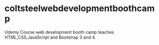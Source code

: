 # coltsteelwebdevelopmentboothcamp
Udemy Course web development booth camp teaches HTML,CSS,JavaScript and Bootstrap 3 and 4.
